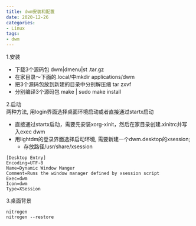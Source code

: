 ```yaml
---
title: dwm安装和配置
date: 2020-12-26
categories:
- Linux
tags:
- dwm
---
```

1.安装<br>
* 下载3个源码包 dwm\|dmenu\|st .tar.gz
* 在家目录～下面的.local/中mkdir applications/dwm
* 把3个源码包放到新建的目录中分别解压缩 tar zxvf
* 分别编译3个源码包 make \| sudo make install

2.启动<br>
两种方法, 用login界面选择桌面环境启动或者直接通过startx启动<br>

* 直接通过startx启动，需要先安装xorg-xinit，然后在家目录创建.xinitrc并写入exec dwm
* 用lightdm的登录界面选择启动环境, 需要新建一个dwm.desktop的xsession;
	* 存放路径/usr/share/xsession

```
[Desktop Entry]
Encoding=UTF-8
Name=Dynamic Window Manger
Comment=Runs the window manager defined by xsession script
Exec=dwm
Icon=dwm
Type=XSession
```
3.桌面背景<br>
```
nitrogen 
nitrogen --restore
```
